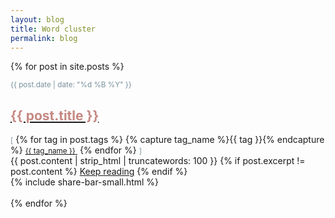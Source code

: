 ```yaml
---
layout: blog
title: Word cluster
permalink: blog
---
```


{% for post in site.posts %}
<div class="post">
<small><font color="#78909c">{{ post.date | date: "%d %B %Y" }}</font></small>
<h2 class="title"><a href="{{ post.url }}"><font color="#C58882">{{ post.title }}</font></a></h2>
<span padding-top="-10px"><small><font color="#78909c"><i class="fa fa-fw fa-tags"></i> [</font></small>
{% for tag in post.tags %}
    {% capture tag_name %}{{ tag }}{% endcapture %}
    <a href="/tag/{{ tag_name }}"><small><nobr>{{ tag_name }}</nobr>&nbsp;</small></a>
  {% endfor %}
<small><font color="#78909c">]</font></small></span>

<div class="entry">
{{ post.content | strip_html | truncatewords: 100 }}
{% if post.excerpt != post.content %}
    <a href="{{ site.baseurl }}{{ post.url }}">Keep reading</a>
{% endif %}
</div>
</div>
{% include share-bar-small.html %}
<br>
<br>
{% endfor %}

